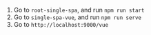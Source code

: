 1. Go to `root-single-spa`, and run `npm run start`
2. Go to `single-spa-vue`, and run `npm run serve`
3. Go to `http://localhost:9000/vue`